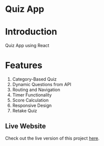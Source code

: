 # Quiz App

# Introduction
  Quiz App using React 
  
# Features

  1. Category-Based Quiz
  2. Dynamic Questions from API
  3. Routing and Navigation
  4. Timer Functionality
  5. Score Calculation
  6. Responsive Design
  7. Retake Quiz
## Live Website
Check out the live version of this project [here](https://trivify.netlify.app/).
